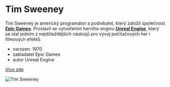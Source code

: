 # Tim Sweeney

Tim Sweeney je americký programátor a podnikatel, který založil společnost [**Epic Games**](https://en.wikipedia.org/wiki/Epic_Games). 
Proslavil se vytvořením herního enginu [**Unreal Engine**](https://en.wikipedia.org/wiki/Unreal_Engine), který se stal jedním z 
nejdůležitějších nástrojů pro vývoj počítačových her i filmových efektů.

- narozen: 1970
- zakladatel Epic Games
- autor Unreal Engine

[Více zde](https://en.wikipedia.org/wiki/Tim_Sweeney_(game_developer))

![Tim Sweeney](GDCA_2017.jpg)
